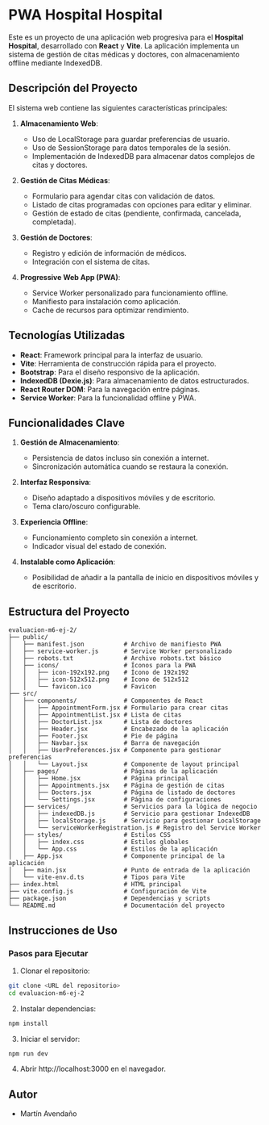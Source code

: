 # PWA Hospital Hospital

Este es un proyecto de una aplicación web progresiva para el **Hospital Hospital**, desarrollado con **React** y **Vite**. La aplicación implementa un sistema de gestión de citas médicas y doctores, con almacenamiento offline mediante IndexedDB.

## Descripción del Proyecto

El sistema web contiene las siguientes características principales:

1. **Almacenamiento Web**:
   - Uso de LocalStorage para guardar preferencias de usuario.
   - Uso de SessionStorage para datos temporales de la sesión.
   - Implementación de IndexedDB para almacenar datos complejos de citas y doctores.

2. **Gestión de Citas Médicas**:
   - Formulario para agendar citas con validación de datos.
   - Listado de citas programadas con opciones para editar y eliminar.
   - Gestión de estado de citas (pendiente, confirmada, cancelada, completada).

3. **Gestión de Doctores**:
   - Registro y edición de información de médicos.
   - Integración con el sistema de citas.

4. **Progressive Web App (PWA)**:
   - Service Worker personalizado para funcionamiento offline.
   - Manifiesto para instalación como aplicación.
   - Cache de recursos para optimizar rendimiento.

## Tecnologías Utilizadas

- **React**: Framework principal para la interfaz de usuario.
- **Vite**: Herramienta de construcción rápida para el proyecto.
- **Bootstrap**: Para el diseño responsivo de la aplicación.
- **IndexedDB (Dexie.js)**: Para almacenamiento de datos estructurados.
- **React Router DOM**: Para la navegación entre páginas.
- **Service Worker**: Para la funcionalidad offline y PWA.

## Funcionalidades Clave

1. **Gestión de Almacenamiento**:
   - Persistencia de datos incluso sin conexión a internet.
   - Sincronización automática cuando se restaura la conexión.

2. **Interfaz Responsiva**:
   - Diseño adaptado a dispositivos móviles y de escritorio.
   - Tema claro/oscuro configurable.

3. **Experiencia Offline**:
   - Funcionamiento completo sin conexión a internet.
   - Indicador visual del estado de conexión.

4. **Instalable como Aplicación**:
   - Posibilidad de añadir a la pantalla de inicio en dispositivos móviles y de escritorio.

## Estructura del Proyecto

```
evaluacion-m6-ej-2/
├── public/
│   ├── manifest.json           # Archivo de manifiesto PWA
│   ├── service-worker.js       # Service Worker personalizado
│   ├── robots.txt              # Archivo robots.txt básico
│   ├── icons/                  # Íconos para la PWA
│   │   ├── icon-192x192.png    # Ícono de 192x192
│   │   ├── icon-512x512.png    # Ícono de 512x512
│   │   └── favicon.ico         # Favicon
├── src/
│   ├── components/             # Componentes de React
│   │   ├── AppointmentForm.jsx # Formulario para crear citas
│   │   ├── AppointmentList.jsx # Lista de citas
│   │   ├── DoctorList.jsx      # Lista de doctores
│   │   ├── Header.jsx          # Encabezado de la aplicación
│   │   ├── Footer.jsx          # Pie de página
│   │   ├── Navbar.jsx          # Barra de navegación
│   │   ├── UserPreferences.jsx # Componente para gestionar preferencias
│   │   └── Layout.jsx          # Componente de layout principal
│   ├── pages/                  # Páginas de la aplicación
│   │   ├── Home.jsx            # Página principal
│   │   ├── Appointments.jsx    # Página de gestión de citas
│   │   ├── Doctors.jsx         # Página de listado de doctores
│   │   └── Settings.jsx        # Página de configuraciones
│   ├── services/               # Servicios para la lógica de negocio
│   │   ├── indexedDB.js        # Servicio para gestionar IndexedDB
│   │   ├── localStorage.js     # Servicio para gestionar LocalStorage
│   │   └── serviceWorkerRegistration.js # Registro del Service Worker
│   ├── styles/                 # Estilos CSS
│   │   ├── index.css           # Estilos globales
│   │   └── App.css             # Estilos de la aplicación
│   ├── App.jsx                 # Componente principal de la aplicación
│   ├── main.jsx                # Punto de entrada de la aplicación
│   └── vite-env.d.ts           # Tipos para Vite
├── index.html                  # HTML principal
├── vite.config.js              # Configuración de Vite
├── package.json                # Dependencias y scripts
└── README.md                   # Documentación del proyecto
```

## Instrucciones de Uso

### Pasos para Ejecutar

1. Clonar el repositorio:
```bash
git clone <URL del repositorio>
cd evaluacion-m6-ej-2
```

2. Instalar dependencias:
```bash
npm install
```

3. Iniciar el servidor:
```bash
npm run dev
```

4. Abrir http://localhost:3000 en el navegador.

## Autor

- Martín Avendaño